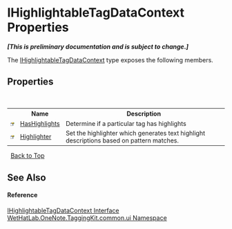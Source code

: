 # IHighlightableTagDataContext Properties
 _**\[This is preliminary documentation and is subject to change.\]**_

The <a href="ea720471-b128-4927-e7a0-f4b1418c5ca4.md">IHighlightableTagDataContext</a> type exposes the following members.


## Properties
&nbsp;<table><tr><th></th><th>Name</th><th>Description</th></tr><tr><td>![Public property](media/pubproperty.gif "Public property")</td><td><a href="56ce8ee5-21a9-6010-3bbe-40ae77fb4ba0.md">HasHighlights</a></td><td>
Determine if a particular tag has highlights</td></tr><tr><td>![Public property](media/pubproperty.gif "Public property")</td><td><a href="76e98002-0dec-6dfd-35db-8a946be252d1.md">Highlighter</a></td><td>
Set the highlighter which generates text highlight descriptions based on pattern matches.</td></tr></table>&nbsp;
<a href="#ihighlightabletagdatacontext-properties">Back to Top</a>

## See Also


#### Reference
<a href="ea720471-b128-4927-e7a0-f4b1418c5ca4.md">IHighlightableTagDataContext Interface</a><br /><a href="043a9407-ac38-b3ac-7348-a6090af495ad.md">WetHatLab.OneNote.TaggingKit.common.ui Namespace</a><br />